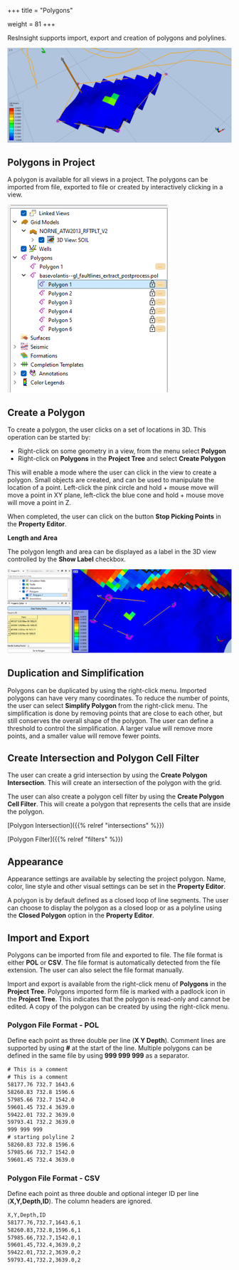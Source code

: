 +++
title = "Polygons"

weight = 81
+++

ResInsight supports import, export and creation of polygons and polylines.


![](/images/3d-main-window/PolygonHeading.png)

## Polygons in Project
A polygon is available for all views in a project. The polygons can be imported from file, exported to file or created by interactively clicking in a view.

![](/images/3d-main-window/PolygonInProject.png)

## Create a Polygon
To create a polygon, the user clicks on a set of locations in 3D. This operation can be started by:
- Right-click on some geometry in a view, from the menu select **Polygon**
- Right-click on **Polygons** in the **Project Tree** and select **Create Polygon**

This will enable a mode where the user can click in the view to create a polygon. Small objects are created, and can be used to manipulate the location of a point. Left-click the pink circle and hold + mouse move will move a point in XY plane, left-click the blue cone and hold + mouse move will move a point in Z.

When completed, the user can click on the button **Stop Picking Points** in the **Property Editor**.

**Length and Area**

The polygon length and area can be displayed as a label in the 3D view controlled by the **Show Label** checkbox.

![](/images/3d-main-window/PolygonEdit.png)


## Duplication and Simplification
Polygons can be duplicated by using the right-click menu. Imported polygons can have very many coordinates. To reduce the number of points, the user can select **Simplify Polygon** from the right-click menu. The simplification is done by removing points that are close to each other, but still conserves the overall shape of the polygon. The user can define a threshold to control the  simplification. A larger value will remove more points, and a smaller value will remove fewer points.

## Create Intersection and Polygon Cell Filter
The user can create a grid intersection by using the **Create Polygon Intersection**. This will create an intersection of the polygon with the grid.

The user can also create a polygon cell filter by using the **Create Polygon Cell Filter**. This will create a polygon that represents the cells that are inside the polygon.

[Polygon Intersection]({{% relref "intersections" %}}) 

[Polygon Filter]({{% relref "filters" %}}) 

## Appearance 
Appearance settings are available by selecting the project polygon. Name, color, line style and other visual settings can be set in the **Property Editor**.

A polygon is by default defined as a closed loop of line segments. The user can choose to display the polygon as a closed loop or as a polyline using the **Closed Polygon** option in the **Property Editor**.

## Import and Export
Polygons can be imported from file and exported to file. The file format is either **POL** or **CSV**. The file format is automatically detected from the file extension. The user can also select the file format manually.

Import and export is available from the right-click menu of **Polygons** in the **Project Tree**. Polygons imported form file is marked with a padlock icon in the **Project Tree**. This indicates that the polygon is read-only and cannot be edited. A copy of the polygon can be created by using the right-click menu.


### Polygon File Format - POL

Define each point as three double per line (**X Y Depth**). Comment lines are supported by using **#** at the start of the line. Multiple polygons can be defined in the same file by using **999 999 999** as a separator.

```txt
# This is a comment
# This is a comment
58177.76 732.7 1643.6 
58260.83 732.8 1596.6 
57985.66 732.7 1542.0 
59601.45 732.4 3639.0 
59422.01 732.2 3639.0 
59793.41 732.2 3639.0 
999 999 999
# starting polyline 2
58260.83 732.8 1596.6 
57985.66 732.7 1542.0 
59601.45 732.4 3639.0 
```

### Polygon File Format - CSV

Define each point as three double and optional integer ID per line (**X,Y,Depth,ID**). The column headers are ignored.

```txt
X,Y,Depth,ID
58177.76,732.7,1643.6,1
58260.83,732.8,1596.6,1
57985.66,732.7,1542.0,1 
59601.45,732.4,3639.0,2 
59422.01,732.2,3639.0,2
59793.41,732.2,3639.0,2
```
